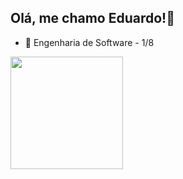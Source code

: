 ## Olá, me chamo Eduardo!👋

- 📓 Engenharia de Software - 1/8

<div>
<img height="180em"  src= "https://github-readme-stats.vercel.app/api?username=eduuusantana&show_icons=true&hide=contribs,prs&cache_seconds=86400&theme=city_lights"
</div>
